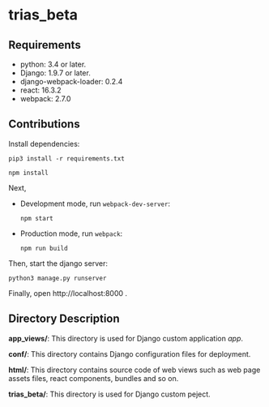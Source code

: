 # trias_beta

## Requirements
 - python: 3.4 or later.
 - Django: 1.9.7 or later.
 - django-webpack-loader: 0.2.4
 - react: 16.3.2
 - webpack: 2.7.0

## Contributions
Install dependencies: 

```
pip3 install -r requirements.txt
```
```
npm install
```

Next,
- Development mode, run `webpack-dev-server`: 
  
  `npm start`
  
- Production mode, run `webpack`: 
  
  `npm run build`

Then, start the django server: 

`python3 manage.py runserver`

Finally, open http://localhost:8000 .

## Directory Description
**app_views/**: This directory is used for Django custom application *app*.

**conf/**: This directory contains Django configuration files for deployment.

**html/**: This directory contains source code of web views such as web page assets files, react components, bundles and so on.

**trias_beta/**: This directory is used for Django custom peject.